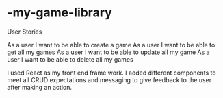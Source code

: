 # -my-game-library
 User Stories

 As a user I want to be able to create a game
 As a user I want to be able to get all my games
 As a user I want to be able to update all my game
 As a user I want to be able to delete all my games

 I used React as my front end frame work. I added different components to meet all CRUD expectations and messaging to give feedback to the user after making an action. 
